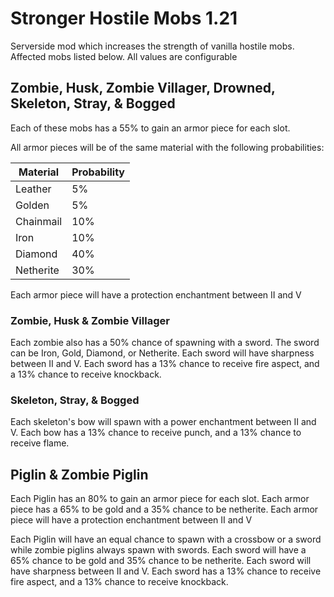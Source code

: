 # Stronger Hostile Mobs 1.21

Serverside mod which increases the strength of vanilla hostile mobs. Affected mobs listed below. All values are configurable

## Zombie, Husk, Zombie Villager, Drowned, Skeleton, Stray, & Bogged

Each of these mobs has a 55% to gain an armor piece for each slot.

All armor pieces will be of the same material with the following probabilities:

| Material  | Probability |
|-----------|-------------|
| Leather   | 5%          |
| Golden    | 5%          |
| Chainmail | 10%         |
| Iron      | 10%         |
| Diamond   | 40%         |
| Netherite | 30%         |

Each armor piece will have a protection enchantment between II and V

### Zombie, Husk & Zombie Villager

Each zombie also has a 50% chance of spawning with a sword. 
The sword can be Iron, Gold, Diamond, or Netherite. 
Each sword will have sharpness between II and V. 
Each sword has a 13% chance to receive fire aspect, and a 13% chance to receive knockback.


### Skeleton, Stray, & Bogged

Each skeleton's bow will spawn with a power enchantment between II and V.
Each bow has a 13% chance to receive punch, and a 13% chance to receive flame.

## Piglin & Zombie Piglin

Each Piglin has an 80% to gain an armor piece for each slot. 
Each armor piece has a 65% to be gold and a 35% chance to be netherite.
Each armor piece will have a protection enchantment between II and V

Each Piglin will have an equal chance to spawn with a crossbow or a sword while zombie piglins always spawn with swords.
Each sword will have a 65% chance to be gold and 35% chance to be netherite.
Each sword will have sharpness between II and V.
Each sword has a 13% chance to receive fire aspect, and a 13% chance to receive knockback.


